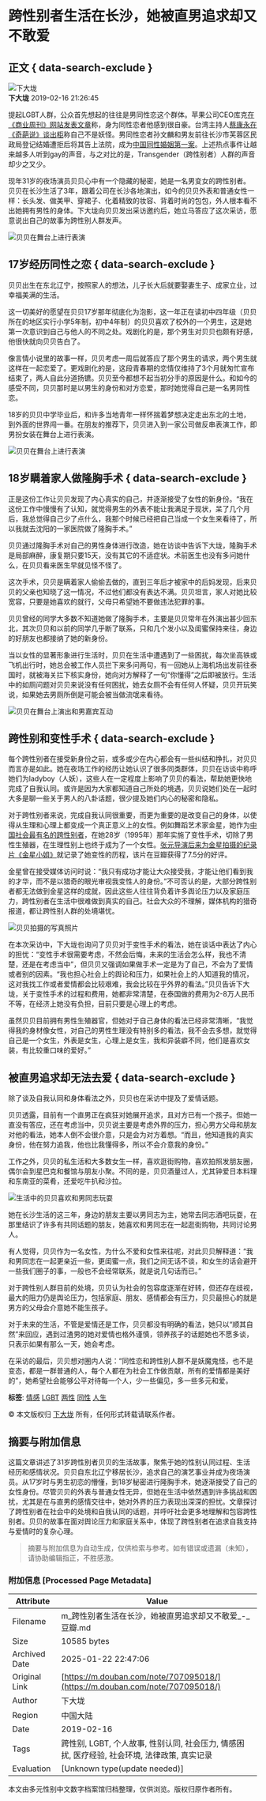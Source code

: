 # 跨性别者生活在长沙，她被直男追求却又不敢爱

## 正文 { data-search-exclude }


![下大垅](https://img3.doubanio.com/icon/u153106172-13.jpg)  
**下大垅** 2019-02-16 21:26:45

提起LGBT人群，公众首先想起的往往是男同性恋这个群体。苹果公司CEO库克[在《商业周刊》网站发表文章](https://www.douban.com/link2/?url=http%3A%2F%2Fyule.sohu.com%2F20141030%2Fn405621578.shtml&link2key=79bd0abce1)称，身为同性恋者他感到很自豪。台湾主持人[蔡康永在《奇葩说》谈出柜](https://www.douban.com/link2/?url=http%3A%2F%2Fvideo.sina.com.cn%2Fp%2Fent%2Fz%2Fv%2F2015-06-23%2F101365028821.html%3Fsudaref%3Dwww2.bing.com%26display%3D0&link2key=79bd0abce1)称自己不是妖怪。男同性恋者孙文麟和男友前往长沙市芙蓉区民政局登记结婚遭拒后将其告上法院，成为[中国同性婚姻第一案](https://www.douban.com/link2/?url=http%3A%2F%2Fnews.ifeng.com%2Fa%2F20160419%2F48511752_0.shtml&link2key=79bd0abce1)。上述热点事件让越来越多人听到gay的声音，与之对比的是，Transgender（跨性别者）人群的声音却少之又少。

现年31岁的夜场演员贝贝心中有一个隐藏的秘密，她是一名男变女的跨性别者。贝贝在长沙生活了3年，跟着公司在长沙各地演出，如今的贝贝外表和普通女性一样：长头发、做美甲、穿裙子、化着精致的妆容、背着时尚的包包，外人根本看不出她拥有男性的身体。下大垅向贝贝发出采访邀约后，她立马答应了这次采访，愿意说出自己的故事为跨性别人群发声。

![贝贝在舞台上进行表演](https://img3.doubanio.com/view/note/l/public/p58139263.webp)

## 17岁经历同性之恋 { data-search-exclude }

贝贝出生在东北辽宁，按照家人的想法，儿子长大后就要娶妻生子、成家立业，过幸福美满的生活。

这一切美好的愿望在贝贝17岁那年彻底化为泡影，这一年正在读初中四年级（贝贝所在的地区实行小学5年制，初中4年制）的贝贝喜欢了校外的一个男生，这是她第一次意识到自己与他人的不同之处。戏剧化的是，那个男生对贝贝也颇有好感，他很快就向贝贝告白了。

像言情小说里的故事一样，贝贝考虑一周后就答应了那个男生的请求，两个男生就这样在一起恋爱了。更戏剧化的是，这段青春期的恋情仅维持了3个月就匆忙宣布结束了，两人自此分道扬镳。贝贝至今都想不起当初分手的原因是什么。和如今的感受不同，贝贝那时是以男生的身份和对方恋爱，那时她觉得自己是一名男同性恋。

18岁的贝贝中学毕业后，和许多当地青年一样怀揣着梦想决定走出东北的土地，到外面的世界闯一番。在朋友的推荐下，贝贝进入到一家公司做反串表演工作，即男扮女装在舞台上进行表演。

![贝贝在舞台上进行表演](https://img3.doubanio.com/view/note/l/public/p58139262.webp)

## 18岁瞒着家人做隆胸手术 { data-search-exclude }

正是这份工作让贝贝发现了内心真实的自己，并逐渐接受了女性的新身份。“我在这份工作中慢慢有了认知，就觉得男生的外表不能让我满足于现状，呆了几个月后，我总觉得自己少了点什么，我那个时候已经把自己当成一个女生来看待了，所以我就去沈阳的一家医院做了隆胸手术。”

贝贝通过隆胸手术对自己的男性身体进行改造，她在访谈中告诉下大垅，隆胸手术是局部麻醉，康复期只要15天，没有其它的不适症状。术前医生也没有多问她什么，在贝贝看来医生早就见怪不怪了。

这次手术，贝贝是瞒着家人偷偷去做的，直到三年后才被家中的后妈发现，后来贝贝的父亲也知晓了这一情况，不过他们都没有表达不满。贝贝坦言，家人对她比较宽容，只要是她喜欢的就行，父母只希望她不要做违法犯罪的事。

贝贝曾经的同学大多数不知道她做了隆胸手术，主要是贝贝常年在外演出甚少回东北，其次贝贝和以前的同学几乎断了联系，只和几个发小以及闺蜜保持来往，身边的好朋友也都接纳了她的新身份。

当以女性的显著形象进行生活时，贝贝在生活中遭遇到了一些困扰，每次坐高铁或飞机出行时，她总会被工作人员拦下来多问两句，有一回她从上海机场出发前往泰国时，就被海关拦下核实身份，她向对方解释了一句“你懂得”之后即被放行。生活中的如厕问题对贝贝来说没有任何困扰，她去女厕不会有任何人怀疑，贝贝开玩笑说，如果她去男厕所倒是可能会被当做流氓来看待。

![贝贝在舞台上演出和男嘉宾互动](https://img9.doubanio.com/view/note/l/public/p58139264.webp)

## 跨性别和变性手术 { data-search-exclude }

每个跨性别者在接受新身份之前，或多或少在内心都会有一些纠结和挣扎，对贝贝而言亦是如此。她在夜场工作的经历让她认识了很多同类群体，贝贝在访谈中称呼她们为ladyboy（人妖），这些人在一定程度上影响了贝贝的看法，帮助她更快地完成了自我认同。或许是因为大家都知道自己所处的境遇，贝贝说她们处在一起时大多是聊一些关于男人的八卦话题，很少提及她们内心的秘密和隐私。

对于跨性别者来说，完成自我认同很重要，而更为重要的是改变自己的身体，以使得从生理和心理上都变成一个真正意义上的女性。例如舞蹈艺术家金星，她作为[中国社会最有名的跨性别者](https://www.douban.com/link2/?url=https%3A%2F%2Fwww.translives.net%2Fbaike%2Fnews%2F143&link2key=79bd0abce1)，在她28岁（1995年）那年实施了变性手术，切除了男性生殖器，在生理性别上也终于成为了一个女性。[张元导演后来为金星拍摄的纪录片《金星小姐》](https://www.douban.com/link2/?url=https%3A%2F%2Fwww.bilibili.com%2Fvideo%2Fav9253093%2F&link2key=79bd0abce1)就记录了她变性的历程，该片在豆瓣获得了7.5分的好评。

金星曾在接受媒体访问时说：“我只有成功才能让大众接受我，才能让他们看到我的才华，而不是以猎奇的眼光审视我变性人的身份。”不可否认的是，大部分跨性别者都无法做到金星这样的成就，因此这些人往往背负着许多舆论压力以及家庭压力，跨性别者在生活中很难做到真实的自己。社会大众的不理解，媒体机构的猎奇报道，都让跨性别人群的处境堪忧。

![贝贝拍摄的写真照片](https://img9.doubanio.com/view/note/l/public/p58139266.webp)

在本次采访中，下大垅也询问了贝贝对于变性手术的看法，她在谈话中表达了内心的担忧：“变性手术很需要考虑，不然会后悔，未来的生活会怎么样，我也不清楚，还是在考虑当中”，但贝贝又强调如果做手术一定是为了自己，不会为了爱情或者别的因素。“我也担心社会上的舆论和压力，如果社会上的人知道我的情况，这对我找工作或者爱情都会比较艰难，我会比较在乎外界的看法。”贝贝告诉下大垅，关于变性手术的过程和费用，她都非常清楚，在泰国做的费用为2-8万人民币不等，在经济上她没有负担，目前只要是心理上的考虑。

虽然贝贝目前拥有男性生殖器官，但她对于自己身体的看法已经非常清晰，“我觉得我的身材像女性，对自己的男性生理没有特别多的看法，我不会去多想，就觉得自己是一个女生，外表是女生，心理上是女生，我和异装癖不同，他们是喜欢女装，有比较重口味的爱好。”

## 被直男追求却无法去爱 { data-search-exclude }

除了谈及自我认同和身体看法之外，贝贝也在采访中提及了爱情话题。

贝贝透露，目前有一个直男正在疯狂对她展开追求，且对方已有一个孩子。但她一直没有答应，还在考虑当中，贝贝说主要是考虑外界的压力，担心男方父母和朋友对他的看法，她本人倒不会很介意，只是会为对方着想。“而且，他知道我的真实身份，他在努力追我，他也比我懂得多，所以不会介意我的身份。”

工作之外，贝贝的私生活和大多数女生一样，喜欢逛街购物，喜欢拍照发朋友圈，偶尔会到星巴克和餐馆与朋友小聚。不同的是，贝贝酒量过人，尤其钟爱日本料理和东南亚的菜肴，还爱吃牛扒和沙拉。

![生活中的贝贝喜欢和男同志玩耍](https://img3.doubanio.com/view/note/l/public/p58139267.webp)

她在长沙生活的这三年，身边的朋友主要以男同志为主，她常去同志酒吧玩耍，在那里结识了许多有共同话题的朋友，她喜欢和男同志在一起逛街购物，共同讨论男人。

有人觉得，贝贝作为一名女性，为什么不爱和女性来往呢，对此贝贝解释道：“我和男同志在一起更亲近一些，更闺蜜一点，我们之间无话不谈，和女生的话会避开一些我们圈子的事，一般也不会经常联系，就是说几句话而已。”

对于跨性别人群目前的处境，贝贝认为社会的包容度逐渐在好转，但还存在歧视，最大的阻力仍是舆论压力，包括家庭、朋友、感情都会有压力，贝贝最担心的就是男方的父母会介意她不能生孩子。

对于未来的生活，不管是爱情还是工作，贝贝都没有明确的看法，她只以“顺其自然”来回应，遇到过渣男的她对爱情也格外谨慎，领养孩子的话题她也不愿多谈，只表示如果有那么一天，她会考虑。

在采访的最后，贝贝想对圈内人说：“同性恋和跨性别人群不是妖魔鬼怪，也不是变态，都是一群普通的人，每个人都在为社会工作做贡献，所有的爱情都是美好的”，她希望社会能够公平对待每一个人，少一些偏见，多一些多元和爱。

**标签**: [情感](https://www.douban.com/channel/30169576) [LGBT](https://www.douban.com/note/tags/LGBT?people=xiaojinlovelhy&all=1) [两性](https://www.douban.com/channel/30169312) [同性](https://www.douban.com/channel/30307862) [人生](https://www.douban.com/channel/30168795)  

© 本文版权归 [下大垅](https://www.douban.com/people/xiaojinlovelhy/) 所有，任何形式转载请联系作者。
<!-- tcd_original_link https://m.douban.com/note/707095018/ -->


## 摘要与附加信息

<!-- tcd_abstract -->
这篇文章讲述了31岁跨性别者贝贝的生活故事，聚焦于她的性别认同过程、生活经历和感情状况。贝贝自东北辽宁移居长沙，追求自己的演艺事业并成为夜场演员。从17岁时与男生初恋的懵懂，到18岁秘密进行隆胸手术，她逐渐接受了自己的女性身份。尽管贝贝的外表与普通女性无异，但她在生活中依然遇到许多挑战和困扰，尤其是在与直男的感情交往中，她对外界的压力表现出深深的担忧。文章探讨了跨性别者在社会中的处境和自我认同的话题，并呼吁社会更多地理解和包容跨性别者。贝贝的故事在面对舆论压力和家庭关系中，体现了跨性别者在追求自我支持与爱情时的复杂心理。
<!-- tcd_abstract_end -->

> 摘要与附加信息为自动生成，仅供检索与参考。如有错误或遗漏（未知），请协助编辑指正，不胜感激。

### 附加信息 [Processed Page Metadata]

| Attribute       | Value                                  |
|-----------------|----------------------------------------|
| Filename        | m_跨性别者生活在长沙，她被直男追求却又不敢爱_-_豆瓣.md                             |
| Size            | 10585 bytes                           |
| Archived Date   | 2025-01-22 22:47:06                             |
| Original Link   | [https://m.douban.com/note/707095018/](https://m.douban.com/note/707095018/)                       |
| Author          | 下大垅                               |
| Region          | 中国大陆                               |
| Date            | 2019-02-16                                 |
| Tags            | 跨性别, LGBT, 个人故事, 性别认同, 社会压力, 情感困扰, 医疗经验, 社会环境, 法律政策, 真实记录                                 |
| Evaluation            | [Unknown type(update needed)]                                 |
<!-- tcd_table_end -->

本文由多元性别中文数字档案馆归档整理，仅供浏览。版权归原作者所有。
